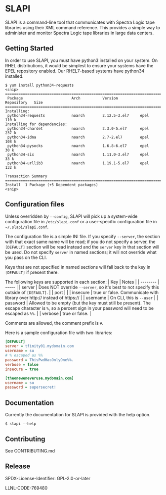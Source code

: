 # SLAPI

SLAPI is a command-line tool that communicates with Spectra Logic tape
libraries using their XML command reference.  This provides a simple way to
administer and monitor Spectra Logic tape libraries in large data centers.

Getting Started
----------------

In order to use SLAPI, you must have python3 installed on your system.  On RHEL
distributions, it would be simplest to ensure your systems have the EPEL
repository enabled.  Our RHEL7-based systems have python34 installed.  

    $ yum install python34-requests
    <snip>
    ===============================================================================
     Package                      Arch          Version          Repository   Size
    ===============================================================================
    Installing:
     python34-requests            noarch        2.12.5-3.el7     epel         110 k
    Installing for dependencies:
     python34-chardet             noarch        2.3.0-5.el7      epel         237 k
     python34-idna                noarch        2.7-2.el7        epel         108 k
     python34-pysocks             noarch        1.6.8-6.el7      epel          30 k
     python34-six                 noarch        1.11.0-3.el7     epel          33 k
     python34-urllib3             noarch        1.19.1-5.el7     epel         132 k

    Transaction Summary
    ===============================================================================
    Install  1 Package (+5 Dependent packages)
    <snip>

Configuration files
----------------

Unless overridden by `--config`, SLAPI will pick up a system-wide configuration file in `/etc/slapi.conf` or a user-specific configuration file in `~/.slapi/slapi.conf`.

The configuration file is a simple INI file. If you specify `--server`, the section with that exact same name will be read; if you do not specify a server, the `[DEFAULT]` section will be read instead and the `server` key in that section will be used. Do not specify `server` in named sections; it will not override what you pass on the CLI.

Keys that are not specified in named sections will fall back to the key in `[DEFAULT]` if present there.

The following keys are supported in each section:
| Key      | Notes |
| -------- | ----- |
| server   | Does NOT override `--server`, so it's best to not specify this outside of `[DEFAULT]`. |
| port     | |
| insecure | true or false. Communicate with library over http:// instead of https:// |
| username | On CLI, this is `--user` |
| password | Allowed to be empty (but the key must still be present). The escape character is `%`, so a percent sign in your password will need to be escaped as `%%`. |
| verbose  | true or false. |

Comments are allowed, the comment prefix is `#`.

Here is a sample configuration file with two libraries:

``` INI
[DEFAULT]
server = tfinity01.mydomain.com
username = su
# % escaped as %%
password = ThisPwdHasOnlyOne%%.
verbose = false
insecure = true

[theoneweneveruse.mydomain.com]
username = su
password = supersecret!
```

Documentation
----------------

Currently the documentation for SLAPI is provided with the help option.

    $ slapi --help

Contributing
----------------
See CONTRIBUTING.md


Release
----------------

SPDX-License-Identifier: GPL-2.0-or-later

LLNL-CODE-769480

